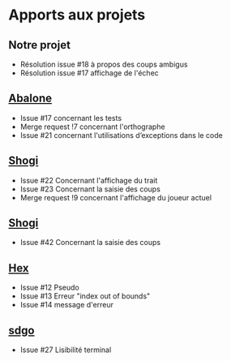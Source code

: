# Apports aux projets

## Notre projet

- Résolution issue #18 à propos des coups ambigus
- Résolution issue #17 affichage de l'échec

## [Abalone](https://moule.informatique.univ-paris-diderot.fr/cisses/abalone)

- Issue #17 concernant les tests
- Merge request !7 concernant l'orthographe
- Issue #21 concernant l'utilisations d’exceptions dans le code

## [Shogi](https://moule.informatique.univ-paris-diderot.fr/mangeant/ppf5-verriere-msc)

- Issue #22 Concernant l'affichage du trait
- Issue #23 Concernant la saisie des coups
- Merge request !9 concernant l'affichage du joueur actuel

## [Shogi](https://moule.informatique.univ-paris-diderot.fr/dufosse/projet-shogi)

- Issue #42 Concernant la saisie des coups

## [Hex](https://moule.informatique.univ-paris-diderot.fr/nguyeval/projetocaml)

- Issue #12 Pseudo
- Issue #13 Erreur "index out of bounds"
- Issue #14 message d'erreur

## [sdgo](https://moule.informatique.univ-paris-diderot.fr/dass/szpunar-das-go)

- Issue #27 Lisibilité terminal
